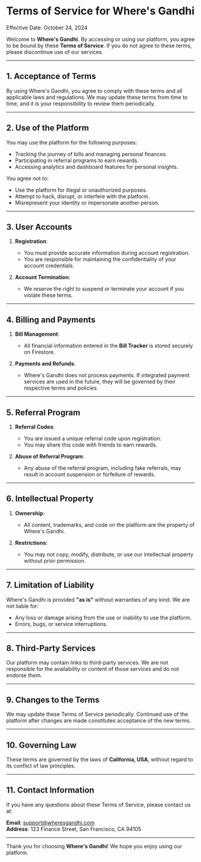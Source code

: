 # Terms of Service for Where's Gandhi

Effective Date: October 24, 2024

Welcome to **Where's Gandhi**. By accessing or using our platform, you agree to be bound by these **Terms of Service**. If you do not agree to these terms, please discontinue use of our services.

---

## 1. Acceptance of Terms

By using Where's Gandhi, you agree to comply with these terms and all applicable laws and regulations. We may update these terms from time to time, and it is your responsibility to review them periodically.

---

## 2. Use of the Platform

You may use the platform for the following purposes:
- Tracking the journey of bills and managing personal finances.
- Participating in referral programs to earn rewards.
- Accessing analytics and dashboard features for personal insights.

You agree not to:
- Use the platform for illegal or unauthorized purposes.
- Attempt to hack, disrupt, or interfere with the platform.
- Misrepresent your identity or impersonate another person.

---

## 3. User Accounts

1. **Registration**:
   - You must provide accurate information during account registration.
   - You are responsible for maintaining the confidentiality of your account credentials.

2. **Account Termination**:
   - We reserve the right to suspend or terminate your account if you violate these terms.

---

## 4. Billing and Payments

1. **Bill Management**:
   - All financial information entered in the **Bill Tracker** is stored securely on Firestore.

2. **Payments and Refunds**:
   - Where's Gandhi does not process payments. If integrated payment services are used in the future, they will be governed by their respective terms and policies.

---

## 5. Referral Program

1. **Referral Codes**:
   - You are issued a unique referral code upon registration.
   - You may share this code with friends to earn rewards.

2. **Abuse of Referral Program**:
   - Any abuse of the referral program, including fake referrals, may result in account suspension or forfeiture of rewards.

---

## 6. Intellectual Property

1. **Ownership**:
   - All content, trademarks, and code on the platform are the property of Where's Gandhi.

2. **Restrictions**:
   - You may not copy, modify, distribute, or use our intellectual property without prior permission.

---

## 7. Limitation of Liability

Where's Gandhi is provided **"as is"** without warranties of any kind. We are not liable for:
- Any loss or damage arising from the use or inability to use the platform.
- Errors, bugs, or service interruptions.

---

## 8. Third-Party Services

Our platform may contain links to third-party services. We are not responsible for the availability or content of those services and do not endorse them.

---

## 9. Changes to the Terms

We may update these Terms of Service periodically. Continued use of the platform after changes are made constitutes acceptance of the new terms.

---

## 10. Governing Law

These terms are governed by the laws of **California, USA**, without regard to its conflict of law principles.

---

## 11. Contact Information

If you have any questions about these Terms of Service, please contact us at:

**Email**: [support@wheresgandhi.com](mailto:support@wheresgandhi.com)  
**Address**: 123 Finance Street, San Francisco, CA 94105

---

Thank you for choosing **Where's Gandhi**! We hope you enjoy using our platform.
